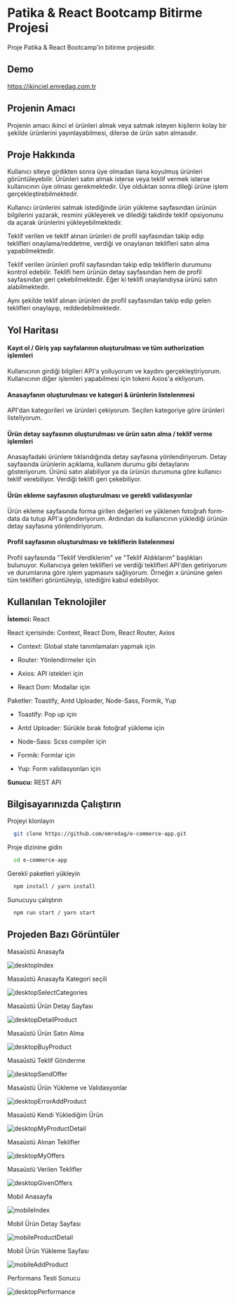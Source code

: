 
# Patika & React Bootcamp Bitirme Projesi

Proje Patika & React Bootcamp'in bitirme projesidir. 

## Demo 
https://ikinciel.emredag.com.tr


## Projenin Amacı

Projenin amacı ikinci el ürünleri almak veya satmak isteyen kişilerin kolay bir şekilde ürünlerini yayınlayabilmesi, dilerse de ürün satın almasıdır.


## Proje Hakkında
Kullanıcı siteye girdikten sonra üye olmadan ilana koyulmuş ürünleri görüntüleyebilir. Ürünleri satın almak isterse veya teklif vermek isterse kullanıcının üye olması gerekmektedir. Üye olduktan sonra dileği ürüne işlem gerçekleştirebilmektedir.

Kullanıcı ürünlerini satmak istediğinde ürün yükleme sayfasından ürünün bilgilerini yazarak, resmini yükleyerek ve dilediği takdirde teklif opsiyonunu da açarak ürünlerini yükleyebilmektedir. 

Teklif verilen ve teklif alınan ürünleri de profil sayfasından takip edip teklifleri onaylama/reddetme, verdiği ve onaylanan teklifleri satın alma yapabilmektedir.


Teklif verilen ürünleri profil sayfasından takip edip tekliflerin durumunu kontrol edebilir. Teklifi hem ürünün detay sayfasından hem de profil sayfasından geri çekebilmektedir. Eğer ki teklifi onaylandıysa ürünü satın alabilmektedir.

Aynı şekilde teklif alınan ürünleri de profil sayfasından takip edip gelen teklifleri onaylayıp, reddedebilmektedir.



## Yol Haritası

#### Kayıt ol / Giriş yap sayfalarının oluşturulması ve tüm authorization işlemleri
Kullanıcının girdiği bilgileri API'a yolluyorum ve kaydını gerçekleştiriyorum. Kullanıcının diğer işlemleri yapabilmesi için tokeni Axios'a ekliyorum.

#### Anasayfanın oluşturulması ve kategori & ürünlerin listelenmesi
API'dan kategorileri ve ürünleri çekiyorum. Seçilen kategoriye göre ürünleri listeliyorum.

#### Ürün detay sayfasının oluşturulması ve ürün satın alma / teklif verme işlemleri
Anasayfadaki ürünlere tıklandığında detay sayfasına yönlendiriyorum. Detay sayfasında ürünlerin açıklama, kullanım durumu gibi detaylarını gösteriyorum. Ürünü satın alabiliyor ya da ürünün durumuna göre kullanıcı teklif verebiliyor. Verdiği teklifi geri çekebiliyor.


#### Ürün ekleme sayfasının oluşturulması ve gerekli validasyonlar
Ürün ekleme sayfasında forma girilen değerleri ve yüklenen fotoğrafı form-data da tutup API'a gönderiyorum. Ardından da kullanıcının yüklediği ürünün detay sayfasına yönlendiriyorum.


#### Profil sayfasının oluşturulması ve tekliflerin listelenmesi
Profil sayfasında "Teklif Verdiklerim" ve "Teklif Aldıklarım" başlıkları bulunuyor. Kullanıcıya gelen teklifleri ve verdiği teklifleri API'den getiriyorum ve durumlarına göre işlem yapmasını sağlıyorum. Örneğin x ürününe gelen tüm teklifleri görüntüleyip, istediğini kabul edebiliyor.


 
## Kullanılan Teknolojiler

**İstemci:** React

React içerisinde: Context, React Dom, React Router, Axios

- Context: Global state tanımlamaları yapmak için

- Router: Yönlendirmeler için

- Axios: API istekleri için

- React Dom: Modallar için



Paketler: Toastify, Antd Uploader, Node-Sass, Formik, Yup

- Toastify: Pop up için
 
- Antd Uploader: Sürükle bırak fotoğraf yükleme için

- Node-Sass: Scss compiler için

- Formik: Formlar için

- Yup: Form validasyonları için

**Sunucu:** REST API

  
## Bilgisayarınızda Çalıştırın

Projeyi klonlayın

```bash
  git clone https://github.com/emredag/e-commerce-app.git
```

Proje dizinine gidin

```bash
  cd e-commerce-app
```

Gerekli paketleri yükleyin

```bash
  npm install / yarn install
```

Sunucuyu çalıştırın

```bash
  npm run start / yarn start
```


## Projeden Bazı Görüntüler

Masaüstü Anasayfa

![desktopIndex](https://user-images.githubusercontent.com/67982673/167363082-b72c056b-b5dd-4d29-ae53-99e7483218c3.png)

Masaüstü Anasayfa Kategori seçili

![desktopSelectCategories](https://user-images.githubusercontent.com/67982673/167363152-aac7758d-c5e3-4398-bbfa-cbb52a67db8a.png)

Masaüstü Ürün Detay Sayfası

![desktopDetailProduct](https://user-images.githubusercontent.com/67982673/167363187-489f9bc9-3198-4ec9-ac80-7c7e0e034d9a.png)

Masaüstü Ürün Satın Alma

![desktopBuyProduct](https://user-images.githubusercontent.com/67982673/167363282-223dafe5-1043-4cef-bfcb-b39dd03fab9f.png)

Masaüstü Teklif Gönderme

![desktopSendOffer](https://user-images.githubusercontent.com/67982673/167363289-bec7a0d8-3753-40de-9033-a63eebbc06cc.png)

Masaüstü Ürün Yükleme ve Validasyonlar

![desktopErrorAddProduct](https://user-images.githubusercontent.com/67982673/167363316-dd9755c1-8159-4135-ba90-4b4f0715a153.png)

Masaüstü Kendi Yüklediğim Ürün

![desktopMyProductDetail](https://user-images.githubusercontent.com/67982673/167363326-b15659fc-28a5-4e10-9adb-72b7fa3b4f7d.png)

Masaüstü Alınan Teklifler

![desktopMyOffers](https://user-images.githubusercontent.com/67982673/167363364-16279469-916d-4cec-bddb-fc3e66c64580.png)

Masaüstü Verilen Teklifler

![desktopGivenOffers](https://user-images.githubusercontent.com/67982673/167363371-f8239fee-e5a5-4cd2-a2fa-7fc0e7d638b5.png)

Mobil Anasayfa 

![mobileIndex](https://user-images.githubusercontent.com/67982673/167363405-8470cf0f-2161-49f8-b262-0576099af581.png)

Mobil Ürün Detay Sayfası

![mobileProductDetail](https://user-images.githubusercontent.com/67982673/167363430-1a424fcd-fb34-423a-8114-cb29de82f664.png)

Mobil Ürün Yükleme Sayfası

![mobileAddProduct](https://user-images.githubusercontent.com/67982673/167363414-9281a15c-e540-4c8a-a163-c76ace0a4344.png)

Performans Testi Sonucu

![desktopPerformance](https://user-images.githubusercontent.com/67982673/167363455-17ba7d9a-99b3-4de2-aab8-6025dcebff2c.png)



  
